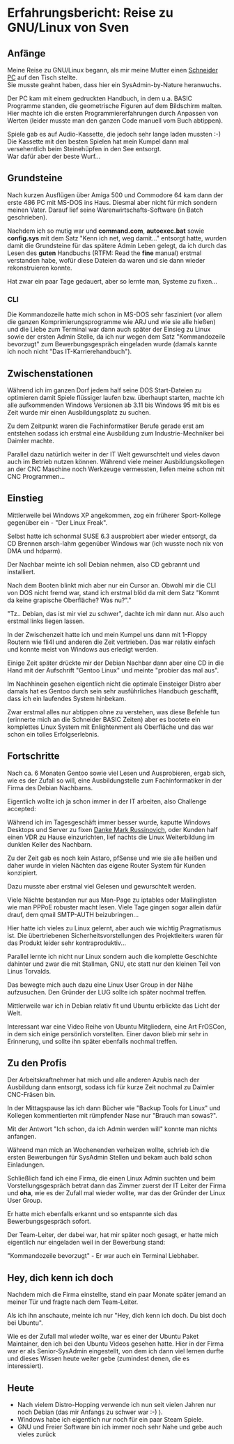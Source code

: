 # Erfahrungsbericht: Reise zu GNU/Linux von Sven

## Anfänge

Meine Reise zu GNU/Linux begann, als mir meine Mutter einen [Schneider PC](https://retroport.de/schneider-cpc-serie/)
auf den Tisch stellte.  
Sie musste geahnt haben, dass hier ein SysAdmin-by-Nature heranwuchs.

Der PC kam mit einem gedruckten Handbuch, in dem u.a. BASIC Programme standen, die geometrische Figuren auf dem Bildschirm malten.
Hier machte ich die ersten Programmiererfahrungen durch Anpassen von Werten (leider musste man den ganzen Code manuell vom Buch abtippen).

Spiele gab es auf Audio-Kassette, die jedoch sehr lange laden mussten :-)  
Die Kassette mit den besten Spielen hat mein Kumpel dann mal versehentlich beim Steinehüpfen
in den See entsorgt.  
War dafür aber der beste Wurf...

## Grundsteine

Nach kurzen Ausflügen über Amiga 500 und Commodore 64
kam dann der erste 486 PC mit MS-DOS ins Haus.
Diesmal aber nicht für mich sondern meinen Vater.
Darauf lief seine Warenwirtschafts-Software (in Batch geschrieben).

Nachdem ich so mutig war und **command.com**, **autoexec.bat** sowie **config.sys**
mit dem Satz "Kenn ich net, weg damit..." entsorgt hatte,
wurden damit die Grundsteine für das spätere Admin Leben gelegt,
da ich durch das Lesen des **guten** Handbuchs (RTFM: Read the **fine** manual)
erstmal verstanden habe, wofür diese Dateien da waren und sie dann wieder rekonstruieren konnte.

Hat zwar ein paar Tage gedauert, aber so lernte man, Systeme zu fixen...

### CLI

Die Kommandozeile hatte mich schon in MS-DOS sehr fasziniert
(vor allem die ganzen Komprimierungsprogramme wie ARJ und wie sie alle hießen)
und die Liebe zum Terminal war dann auch später der Einsieg zu Linux
sowie der ersten Admin Stelle, da ich nur wegen dem Satz "Kommandozeile bevorzugt"
zum Bewerbungsgespräch eingeladen wurde (damals kannte ich noch nicht "Das IT-Karrierehandbuch").

## Zwischenstationen

Während ich im ganzen Dorf jedem half seine DOS Start-Dateien zu optimieren
damit Spiele flüssiger laufen bzw. überhaupt starten,
machte ich alle aufkommenden Windows Versionen ab 3.11 bis Windows 95 mit
bis es Zeit wurde mir einen Ausbildungsplatz zu suchen.

Zu dem Zeitpunkt waren die Fachinformatiker Berufe gerade erst am entstehen
sodass ich erstmal eine Ausbildung zum Industrie-Mechniker bei Daimler machte.

Parallel dazu natürlich weiter in der IT Welt gewurschtelt
und vieles davon auch im Betrieb nutzen können.
Während viele meiner Ausbildungskollegen an der CNC Maschine
noch Werkzeuge vermessten, liefen meine schon mit CNC Programmen...

## Einstieg

Mittlerweile bei Windows XP angekommen, zog ein früherer Sport-Kollege gegenüber ein - "Der Linux Freak".

Selbst hatte ich schonmal SUSE 6.3 ausprobiert aber wieder entsorgt,
da CD Brennen arsch-lahm gegenüber Windows war (ich wusste noch nix von DMA und hdparm).

Der Nachbar meinte ich soll Debian nehmen, also CD gebrannt und installiert.

Nach dem Booten blinkt mich aber nur ein Cursor an.
Obwohl mir die CLI von DOS nicht fremd war, stand ich erstmal blöd da
mit dem Satz "Kommt da keine grapische Oberfläche? Was nu?"."

"Tz.. Debian, das ist mir viel zu schwer", dachte ich mir dann nur.
Also auch erstmal links liegen lassen.

In der Zwischenzeit hatte ich und mein Kumpel uns dann
mit 1-Floppy Routern wie fli4l und anderen die Zeit vertrieben.
Das war relativ einfach und konnte meist von Windows aus erledigt werden.

Einige Zeit später drückte mir der Debian Nachbar dann aber eine CD in die Hand
mit der Aufschrift "Gentoo Linux" und meinte "probier das mal aus".

Im Nachhinein gesehen eigentlich nicht die optimale Einsteiger Distro
aber damals hat es Gentoo durch sein sehr ausführliches Handbuch geschafft, dass ich ein laufendes System hinbekam.

Zwar erstmal alles nur abtippen ohne zu verstehen, was diese Befehle tun (erinnerte mich an die Schneider BASIC Zeiten)
aber es bootete ein komplettes Linux System mit Enlightenment als Oberfläche und das war schon ein tolles Erfolgserlebnis.

## Fortschritte

Nach ca. 6 Monaten Gentoo sowie viel Lesen und Ausprobieren, ergab sich, wie es der Zufall so will,
eine Ausbildungstelle zum Fachinformatiker in der Firma des Debian Nachbarns.

Eigentlich wollte ich ja schon immer in der IT arbeiten, also Challenge accepted:

Während ich im Tagesgeschäft immer besser wurde, kaputte Windows Desktops und Server zu fixen [Danke Mark Russinovich](https://docs.microsoft.com/de-de/sysinternals/downloads/sysinternals-suite),
oder Kunden half einen VDR zu Hause einzurichten,
lief nachts die Linux Weiterbildung im dunklen Keller des Nachbarn.

Zu der Zeit gab es noch kein Astaro, pfSense und wie sie alle heißen
und daher wurde in vielen Nächten das eigene Router System für Kunden konzipiert.

Dazu musste aber erstmal viel Gelesen und gewurschtelt werden.

Viele Nächte bestanden nur aus Man-Page zu iptables oder Mailinglisten wie man PPPoE robuster macht lesen.
Viele Tage gingen sogar allein dafür drauf, dem qmail SMTP-AUTH beizubringen...

Hier hatte ich vieles zu Linux gelernt, aber auch wie wichtig Pragmatismus ist.
Die übertriebenen Sicherheitsvorstellungen des Projektleiters waren für das Produkt leider sehr kontraproduktiv...

Parallel lernte ich nicht nur Linux sondern auch die komplette Geschichte dahinter
und zwar die mit Stallman, GNU, etc statt nur den kleinen Teil von Linus Torvalds.

Das bewegte mich auch dazu eine Linux User Group in der Nähe aufzusuchen.
Den Gründer der LUG sollte ich später nochmal treffen.

Mittlerweile war ich in Debian relativ fit und Ubuntu erblickte das Licht der Welt.

Interessant war eine Video Reihe von Ubuntu Mitgliedern, eine Art FrOSCon,
in dem sich einige persönlich vorstellten.
Einer davon blieb mir sehr in Erinnerung, und sollte ihn später ebenfalls nochmal treffen.

## Zu den Profis

Der Arbeitskraftnehmer hat mich und alle anderen Azubis nach der Ausbildung dann entsorgt,
sodass ich für kurze Zeit nochmal zu Daimler CNC-Fräsen bin.

In der Mittagspause las ich dann Bücher wie "Backup Tools for Linux"
und Kollegen kommentierten mit rümpfender Nase nur "Brauch man sowas?".

Mit der Antwort "Ich schon, da ich Admin werden will" konnte man nichts anfangen.

Während man mich an Wochenenden verheizen wollte,
schrieb ich die ersten Bewerbungen für SysAdmin Stellen und bekam auch bald schon Einladungen.

Schließlich fand ich eine Firma, die einen Linux Admin suchten
und beim  Vorstellungsgespräch betrat dann das Zimmer zuerst der IT Leiter der Firma
und **oha**, wie es der Zufall mal wieder wollte, war das der Gründer der Linux User Group.

Er hatte mich ebenfalls erkannt und so entspannte sich das Bewerbungsgespräch sofort.

Der Team-Leiter, der dabei war, hat mir später noch gesagt,
er hatte mich eigentlich nur eingeladen weil in der Bewerbung stand:

"Kommandozeile bevorzugt" - Er war auch ein Terminal Liebhaber.

## Hey, dich kenn ich doch

Nachdem mich die Firma einstellte, stand ein paar Monate später
jemand an meiner Tür und fragte nach dem Team-Leiter.

Als ich ihn anschaute, meinte ich nur "Hey, dich kenn ich doch. Du bist doch bei Ubuntu".

Wie es der Zufall mal wieder wollte, war es einer der Ubuntu Paket Maintainer,
den ich bei den Ubuntu Videos gesehen hatte.
Hier in der Firma war er als Senior-SysAdmin eingestellt,
von dem ich dann viel lernen durfte und dieses Wissen heute weiter gebe (zumindest denen, die es interessiert).

## Heute

- Nach vielem Distro-Hopping verwende ich nun seit vielen Jahren nur noch Debian (das mir Anfangs zu schwer war :-) ).
- Windows habe ich eigentlich nur noch für ein paar Steam Spiele.
- GNU und Freier Software bin ich immer noch sehr Nahe und gebe auch vieles zurück
